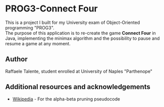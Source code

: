 # PROG3-Connect Four
This is a project I built for my University exam of Object-Oriented programming "PROG3".\
The purpose of this application is to re-create the game **Connect Four** in Java, implementing the minimax algorithm 
and the possibility to pause and resume a game at any moment.

## Author
Raffaele Talente, student enrolled at University of Naples "Parthenope"

## Additional resources and acknowledgements
- [Wikipedia](https://en.wikipedia.org/wiki/Alpha%E2%80%93beta_pruning) - For the alpha-beta pruning pseudocode